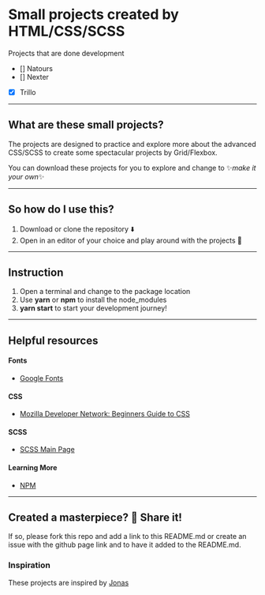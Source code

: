 # Small projects created by HTML/CSS/SCSS

Projects that are done development
- [] Natours
- [] Nexter
- [x] Trillo

----
## What are these small projects?
The projects are designed to practice and explore more about the advanced CSS/SCSS to create some spectacular projects by Grid/Flexbox.

You can download these projects for you to explore and change to ✨*make it your own*✨

----
## So how do I use this?
1. Download or clone the repository ⬇️
2. Open in an editor of your choice and play around with the projects 💛

----
## Instruction
1. Open a terminal and change to the package location
2. Use **yarn** or **npm** to install the node_modules
3. **yarn start** to start your development journey!

----
## Helpful resources

#### Fonts
* [Google Fonts](https://fonts.google.com/)

#### CSS
* [Mozilla Developer Network: Beginners Guide to CSS](https://developer.mozilla.org/en-US/docs/Learn/CSS/Introduction_to_CSS)

#### SCSS
* [SCSS Main Page](https://sass-lang.com/)

#### Learning More
* [NPM](https://www.npmjs.com/)


----
## Created a masterpiece? 🎨 Share it!
If so, please fork this repo and add a link to this README.md or create an issue with the github page link and to have it added to the README.md.

### Inspiration
These projects are inspired by [Jonas](https://codingheroes.io/)